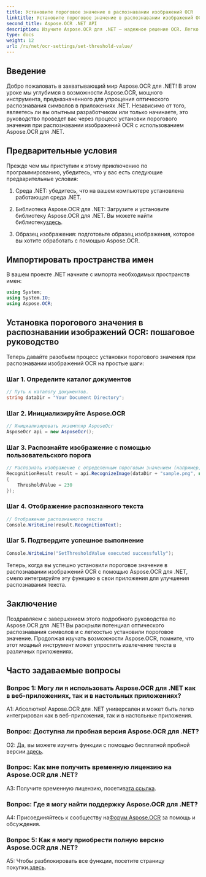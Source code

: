 ```yaml
---
title: Установите пороговое значение в распознавании изображений OCR
linktitle: Установите пороговое значение в распознавании изображений OCR
second_title: Aspose.OCR .NET API
description: Изучите Aspose.OCR для .NET — надежное решение OCR. Легко устанавливайте собственные пороговые значения. Улучшите распознавание текста в своих приложениях.
type: docs
weight: 12
url: /ru/net/ocr-settings/set-threshold-value/
---
```

## Введение

Добро пожаловать в захватывающий мир Aspose.OCR для .NET! В этом уроке мы углубимся в возможности Aspose.OCR, мощного инструмента, предназначенного для упрощения оптического распознавания символов в приложениях .NET. Независимо от того, являетесь ли вы опытным разработчиком или только начинаете, это руководство проведет вас через процесс установки порогового значения при распознавании изображений OCR с использованием Aspose.OCR для .NET.

## Предварительные условия

Прежде чем мы приступим к этому приключению по программированию, убедитесь, что у вас есть следующие предварительные условия:

1. Среда .NET: убедитесь, что на вашем компьютере установлена работающая среда .NET.

2.  Библиотека Aspose.OCR для .NET: Загрузите и установите библиотеку Aspose.OCR для .NET. Вы можете найти библиотеку[здесь](https://releases.aspose.com/ocr/net/).

3. Образец изображения: подготовьте образец изображения, которое вы хотите обработать с помощью Aspose.OCR.

## Импортировать пространства имен

В вашем проекте .NET начните с импорта необходимых пространств имен:

```csharp
using System;
using System.IO;
using Aspose.OCR;
```

## Установка порогового значения в распознавании изображений OCR: пошаговое руководство

Теперь давайте разобьем процесс установки порогового значения при распознавании изображений OCR на простые шаги:

### Шаг 1. Определите каталог документов

```csharp
// Путь к каталогу документов.
string dataDir = "Your Document Directory";
```

### Шаг 2. Инициализируйте Aspose.OCR

```csharp
// Инициализировать экземпляр AsposeOcr
AsposeOcr api = new AsposeOcr();
```

### Шаг 3. Распознайте изображение с помощью пользовательского порога

```csharp
// Распознать изображение с определенным пороговым значением (например, 230)
RecognitionResult result = api.RecognizeImage(dataDir + "sample.png", new RecognitionSettings
{
    ThresholdValue = 230
});
```

### Шаг 4. Отображение распознанного текста

```csharp
// Отображение распознанного текста
Console.WriteLine(result.RecognitionText);
```

### Шаг 5. Подтвердите успешное выполнение

```csharp
Console.WriteLine("SetThresholdValue executed successfully");
```

Теперь, когда вы успешно установили пороговое значение в распознавании изображений OCR с помощью Aspose.OCR для .NET, смело интегрируйте эту функцию в свои приложения для улучшения распознавания текста.

## Заключение

Поздравляем с завершением этого подробного руководства по Aspose.OCR для .NET! Вы раскрыли потенциал оптического распознавания символов и с легкостью установили пороговое значение. Продолжая изучать возможности Aspose.OCR, помните, что этот мощный инструмент может упростить извлечение текста в различных приложениях.

## Часто задаваемые вопросы

### Вопрос 1: Могу ли я использовать Aspose.OCR для .NET как в веб-приложениях, так и в настольных приложениях?

А1: Абсолютно! Aspose.OCR для .NET универсален и может быть легко интегрирован как в веб-приложения, так и в настольные приложения.

### Вопрос: Доступна ли пробная версия Aspose.OCR для .NET?

 О2: Да, вы можете изучить функции с помощью бесплатной пробной версии.[здесь](https://releases.aspose.com/).

### Вопрос: Как мне получить временную лицензию на Aspose.OCR для .NET?

 A3: Получите временную лицензию, посетив[эта ссылка](https://purchase.aspose.com/temporary-license/).

### Вопрос: Где я могу найти поддержку Aspose.OCR для .NET?

 A4: Присоединяйтесь к сообществу на[Форум Aspose.OCR](https://forum.aspose.com/c/ocr/16) за помощь и обсуждения.

### Вопрос 5: Как я могу приобрести полную версию Aspose.OCR для .NET?

 A5: Чтобы разблокировать все функции, посетите страницу покупки.[здесь](https://purchase.aspose.com/buy).